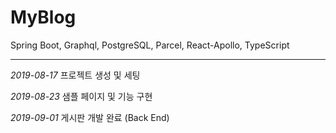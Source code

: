 # MyBlog
Spring Boot, Graphql, PostgreSQL, Parcel, React-Apollo, TypeScript

---
*2019-08-17*
프로젝트 생성 및 세팅

*2019-08-23*
샘플 페이지 및 기능 구현

*2019-09-01*
게시판 개발 완료 (Back End)
